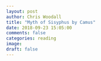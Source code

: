 ```yaml
---
layout: post
author: Chris Woodall
title: "Myth of Sisyphus by Camus"
date: 2018-09-23 15:05:00
comments: false
categories: reading
image:
draft: false
---
```


